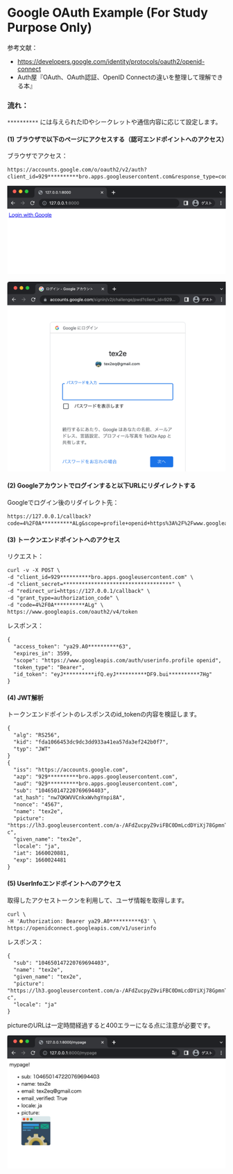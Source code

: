 
# Google OAuth Example (For Study Purpose Only)

参考文献：
- https://developers.google.com/identity/protocols/oauth2/openid-connect
- Auth屋『OAuth、OAuth認証、OpenID Connectの違いを整理して理解できる本』

### 流れ：

`**********` には与えられたIDやシークレットや通信内容に応じて設定します。

#### (1) ブラウザで以下のページにアクセスする（認可エンドポイントへのアクセス）
ブラウザでアクセス：
```
https://accounts.google.com/o/oauth2/v2/auth?client_id=929**********bro.apps.googleusercontent.com&response_type=code&scope=openid%20profile&&redirect_uri=https://127.0.0.1/callback&state=0123&nonce=4567
```

![](./imgs/flow1.png)

![](./imgs/flow2.png)

#### (2) Googleアカウントでログインすると以下URLにリダイレクトする
Googleでログイン後のリダイレクト先：
```
https://127.0.0.1/callback?code=4%2F0A**********ALg&scope=profile+openid+https%3A%2F%2Fwww.googleapis.com%2Fauth%2Fuserinfo.profile&authuser=1&prompt=consent
```

#### (3) トークンエンドポイントへのアクセス
リクエスト：
```
curl -v -X POST \
-d "client_id=929**********bro.apps.googleusercontent.com" \
-d "client_secret=***********************************" \
-d "redirect_uri=https://127.0.0.1/callback" \
-d "grant_type=authorization_code" \
-d "code=4%2F0A**********ALg" \
https://www.googleapis.com/oauth2/v4/token
```
レスポンス：
```
{
  "access_token": "ya29.A0**********63",
  "expires_in": 3599,
  "scope": "https://www.googleapis.com/auth/userinfo.profile openid",
  "token_type": "Bearer",
  "id_token": "eyJ**********ifQ.eyJ**********DF9.bui**********7Hg"
}
```

#### (4) JWT解析
トークンエンドポイントのレスポンスのid_tokenの内容を検証します。
```
{
  "alg": "RS256",
  "kid": "fda1066453dc9dc3dd933a41ea57da3ef242b0f7",
  "typ": "JWT"
}
{
  "iss": "https://accounts.google.com",
  "azp": "929**********bro.apps.googleusercontent.com",
  "aud": "929**********bro.apps.googleusercontent.com",
  "sub": "104650147220769694403",
  "at_hash": "nw7QKWVVCnkxWvhgYnpi8A",
  "nonce": "4567",
  "name": "tex2e",
  "picture": "https://lh3.googleusercontent.com/a-/AFdZucpyZ9viFBC0DmLcdDYiXj78GpmnTwSRLKKjrb2_=s96-c",
  "given_name": "tex2e",
  "locale": "ja",
  "iat": 1660020881,
  "exp": 1660024481
}
```

#### (5) UserInfoエンドポイントへのアクセス
取得したアクセストークンを利用して、ユーザ情報を取得します。
```
curl \
-H 'Authorization: Bearer ya29.A0**********63' \
https://openidconnect.googleapis.com/v1/userinfo
```
レスポンス：
```
{
  "sub": "104650147220769694403",
  "name": "tex2e",
  "given_name": "tex2e",
  "picture": "https://lh3.googleusercontent.com/a-/AFdZucpyZ9viFBC0DmLcdDYiXj78GpmnTwSRLKKjrb2_\u003ds96-c",
  "locale": "ja"
} 
```
pictureのURLは一定時間経過すると400エラーになる点に注意が必要です。

![](./imgs/flow3.png)
